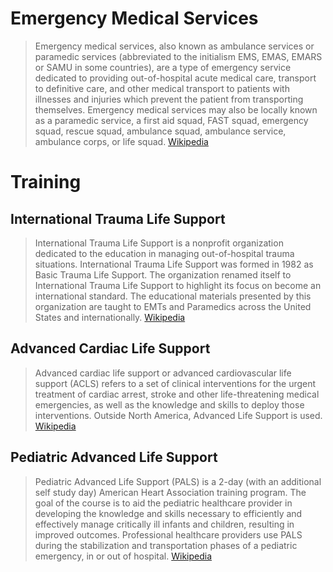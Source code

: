 # Emergency Medical Services

> Emergency medical services, also known as ambulance services or paramedic services (abbreviated to the initialism EMS, EMAS, EMARS or SAMU in some countries), are a type of emergency service dedicated to providing out-of-hospital acute medical care, transport to definitive care, and other medical transport to patients with illnesses and injuries which prevent the patient from transporting themselves. Emergency medical services may also be locally known as a paramedic service, a first aid squad, FAST squad, emergency squad, rescue squad, ambulance squad, ambulance service, ambulance corps, or life squad. [Wikipedia](https://en.wikipedia.org/wiki/Emergency_medical_services)

# Training

## International Trauma Life Support

> International Trauma Life Support is a nonprofit organization dedicated to the education in managing out-of-hospital trauma situations. International Trauma Life Support was formed in 1982 as Basic Trauma Life Support. The organization renamed itself to International Trauma Life Support to highlight its focus on become an international standard. The educational materials presented by this organization are taught to EMTs and Paramedics across the United States and internationally. [Wikipedia](https://en.wikipedia.org/wiki/International_Trauma_Life_Support)

## Advanced Cardiac Life Support

> Advanced cardiac life support or advanced cardiovascular life support (ACLS) refers to a set of clinical interventions for the urgent treatment of cardiac arrest, stroke and other life-threatening medical emergencies, as well as the knowledge and skills to deploy those interventions. Outside North America, Advanced Life Support is used. [Wikipedia](https://en.wikipedia.org/wiki/Advanced_cardiac_life_support)

## Pediatric Advanced Life Support

> Pediatric Advanced Life Support (PALS) is a 2-day (with an additional self study day) American Heart Association training program. The goal of the course is to aid the pediatric healthcare provider in developing the knowledge and skills necessary to efficiently and effectively manage critically ill infants and children, resulting in improved outcomes. Professional healthcare providers use PALS during the stabilization and transportation phases of a pediatric emergency, in or out of hospital. [Wikipedia](https://en.wikipedia.org/wiki/Pediatric_advanced_life_support)